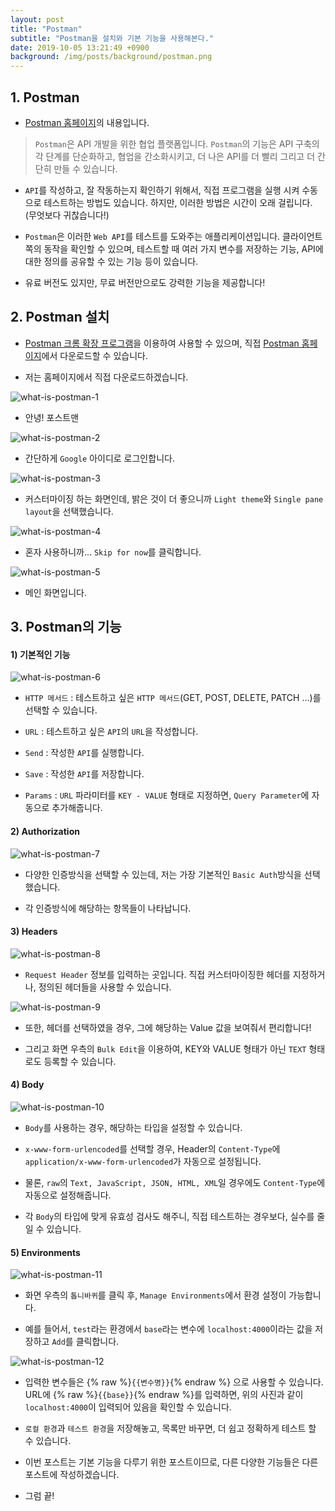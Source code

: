 ```yaml
---
layout: post
title: "Postman"
subtitle: "Postman을 설치와 기본 기능을 사용해본다."
date: 2019-10-05 13:21:49 +0900
background: /img/posts/background/postman.png
---
```


## 1. Postman

- [Postman 홈페이지](https://www.getpostman.com/)의 내용입니다.
 
 > `Postman`은 API 개발을 위한 협업 플랫폼입니다. `Postman`의 기능은 API 구축의 각 단계를 단순화하고, 협업을 간소화시키고, 더 나은 API를 더 빨리 그리고 더 간단히 만들 수 있습니다.

- `API`를 작성하고, 잘 작동하는지 확인하기 위해서, 직접 프로그램을 실행 시켜 수동으로 테스트하는 방법도 있습니다. 하지만, 이러한 방법은 시간이 오래 걸립니다. (무엇보다 귀찮습니다!)

- `Postman`은 이러한 `Web API`를 테스트를 도와주는 애플리케이션입니다. 클라이언트 쪽의 동작을 확인할 수 있으며, 테스트할 때 여러 가지 변수를 저장하는 기능, API에 대한 정의를 공유할 수 있는 기능 등이 있습니다.

- 유료 버전도 있지만, 무료 버전만으로도 강력한 기능을 제공합니다!

## 2. Postman 설치

- [Postman 크롬 확장 프로그램](https://chrome.google.com/webstore/detail/postman/fhbjgbiflinjbdggehcddcbncdddomop)을 이용하여 사용할 수 있으며, 직접 [Postman 홈페이지](https://www.getpostman.com/downloads/)에서 다운로드할 수 있습니다.

- 저는 홈페이지에서 직접 다운로드하겠습니다.

![what-is-postman-1](\img\posts\what-is-postman-1.png)

- 안녕! 포스트맨

![what-is-postman-2](\img\posts\what-is-postman-2.png)

- 간단하게 `Google` 아이디로 로그인합니다.

![what-is-postman-3](\img\posts\what-is-postman-3.png)

- 커스터마이징 하는 화면인데, 밝은 것이 더 좋으니까 `Light theme`와 `Single pane layout`을 선택했습니다.

![what-is-postman-4](\img\posts\what-is-postman-4.png)

- 혼자 사용하니까... `Skip for now`를 클릭합니다.

![what-is-postman-5](\img\posts\what-is-postman-5.png)

- 메인 화면입니다.  

## 3. Postman의 기능

#### 1) 기본적인 기능

![what-is-postman-6](\img\posts\what-is-postman-6.png)


- `HTTP 메서드` : 테스트하고 싶은 `HTTP 메서드`(GET, POST, DELETE, PATCH ...)를 선택할 수 있습니다.

- `URL` : 테스트하고 싶은 `API`의 `URL`을 작성합니다.

- `Send` : 작성한 `API`를 실행합니다.

- `Save` : 작성한 `API`를 저장합니다.

- `Params` : `URL` 파라미터를 `KEY - VALUE` 형태로 지정하면, `Query Parameter`에 자동으로 추가해줍니다.

#### 2) Authorization

![what-is-postman-7](\img\posts\what-is-postman-7.png)

- 다양한 인증방식을 선택할 수 있는데, 저는 가장 기본적인 `Basic Auth`방식을 선택했습니다. 

- 각 인증방식에 해당하는 항목들이 나타납니다.

#### 3) Headers

![what-is-postman-8](\img\posts\what-is-postman-8.png)

- `Request Header` 정보를 입력하는 곳입니다. 직접 커스터마이징한 헤더를 지정하거나, 정의된 헤더들을 사용할 수 있습니다.

![what-is-postman-9](\img\posts\what-is-postman-9.png)

- 또한, 헤더를 선택하였을 경우, 그에 해당하는 Value 값을 보여줘서 편리합니다!

- 그리고 화면 우측의 `Bulk Edit`을 이용하여, KEY와 VALUE 형태가 아닌 `TEXT` 형태로도 등록할 수 있습니다.

#### 4) Body

![what-is-postman-10](\img\posts\what-is-postman-10.png)

- `Body`를 사용하는 경우, 해당하는 타입을 설정할 수 있습니다.

- `x-www-form-urlencoded`를 선택할 경우, Header의 `Content-Type`에 `application/x-www-form-urlencoded`가 자동으로 설정됩니다.

- 물론, `raw`의 `Text, JavaScript, JSON, HTML, XML`일 경우에도 `Content-Type`에 자동으로 설정해줍니다.

- 각 `Body`의 타입에 맞게 유효성 검사도 해주니, 직접 테스트하는 경우보다, 실수를 줄일 수 있습니다.

#### 5) Environments

![what-is-postman-11](\img\posts\what-is-postman-11.png)

- 화면 우측의 `톱니바퀴`를 클릭 후, `Manage Environments`에서 환경 설정이 가능합니다.

- 예를 들어서, `test`라는 환경에서 `base`라는 변수에 `localhost:4000`이라는 값을 저장하고 `Add`를 클릭합니다.

![what-is-postman-12](\img\posts\what-is-postman-12.png)

- 입력한 변수들은 {% raw %}`{{변수명}}`{% endraw %} 으로 사용할 수 있습니다. URL에 {% raw %}`{{base}}`{% endraw %}를 입력하면, 위의 사진과 같이 `localhost:4000`이 입력되어 있음을 확인할 수 있습니다.

- `로컬 환경`과 `테스트 환경`을 저장해놓고, 목록만 바꾸면, 더 쉽고 정확하게 테스트 할 수 있습니다.

- 이번 포스트는 기본 기능을 다루기 위한 포스트이므로, 다른 다양한 기능들은 다른 포스트에 작성하겠습니다.

- 그럼 끝!

